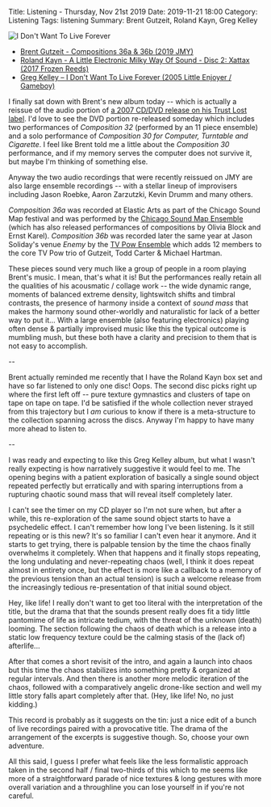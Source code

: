Title: Listening - Thursday, Nov 21st 2019 
Date: 2019-11-21 18:00
Category: Listening
Tags: listening
Summary: Brent Gutzeit, Roland Kayn, Greg Kelley


![I Don't Want To Live Forever](/images/liveforever.jpg)

- [Brent Gutzeit - Compositions 36a & 36b (2019 JMY)](https://jmymusic.bandcamp.com/album/compositions-36a-36b)
- [Roland Kayn - A Little Electronic Milky Way Of Sound - Disc 2: Xattax (2017 Frozen Reeds)](https://www.discogs.com/Roland-Kayn-A-Little-Electronic-Milky-Way-Of-Sound/release/11017924)
- [Greg Kelley – I Don't Want To Live Forever (2005 Little Enjoyer / Gameboy)](https://www.discogs.com/Greg-Kelley-I-Dont-Want-To-Live-Forever/release/490948)


I finally sat down with Brent's new album today -- which is actually a reissue of the audio portion of [a 2007 CD/DVD release on his Trust Lost label](https://www.discogs.com/Brent-Gutzeit-Four-Compositions/release/1911863).
I'd love to see the DVD portion re-released someday which includes two performances of _Composition 32_ (performed by an 11 piece ensemble) and a solo performance of _Composition 30 for Computer, Turntable and Cigarette_. 
I feel like Brent told me a little about the _Composition 30_ performance, and if my memory serves the computer does not survive it, but maybe I'm thinking of something else.

Anyway the two audio recordings that were recently reissued on JMY are also large ensemble recordings -- with a stellar lineup of improvisers including Jason Roebke, Aaron Zarzutzki, Kevin Drumm and many others. 

_Composition 36a_ was recorded at Elastic Arts as part of the Chicago Sound Map festival  and was performed by the [Chicago Sound Map Ensemble](https://www.discogs.com/artist/1302321-Chicago-Sound-Map?filter_anv=0&type=Appearances) 
(which has also released performances of compositions by Olivia Block and Ernst Karel). _Composition 36b_ was recorded later the same year at Jason Soliday's venue _Enemy_ by 
the [TV Pow Ensemble](https://www.discogs.com/artist/66162-TV-Pow?filter_anv=1&anv=TV+Pow+Ensemble) which adds 12 members to the core TV Pow trio of Gutzeit, Todd Carter & Michael Hartman.

These pieces sound very much like a group of people in a room playing Brent's music. I mean, that's what it is! But the performances really retain all the qualities of his acousmatic / collage work -- the wide dynamic range, 
moments of balanced extreme density, lightswitch shifts and timbral contrasts, the presence of harmony inside a context of _sound mass_ that makes the harmony sound other-worldly and naturalistic for lack of a better 
way to put it... With a large ensemble (also featuring electronics) playing often dense & partially improvised music like this the typical outcome is mumbling mush, but these both have a clarity and precision to them that 
is not easy to accomplish.

--

Brent actually reminded me recently that I have the Roland Kayn box set and have so far listened to only one disc! Oops. The second disc picks right up where the first left off -- pure texture gymnastics and 
clusters of tape on tape on tape on tape. I'd be satisfied if the whole collection never strayed from this trajectory but I _am_ curious to know if there is a meta-structure to the collection spanning across the 
discs. Anyway I'm happy to have many more ahead to listen to.

--

I was ready and expecting to like this Greg Kelley album, but what I wasn't really expecting is how narratively suggestive it would feel to me. The opening begins with a patient 
exploration of basically a single sound object repeated perfectly but erratically and with sparing interruptions from a rupturing chaotic sound mass that will reveal itself completely later.

I can't see the timer on my CD player so I'm not sure when, but after a while, this re-exploration of the same sound object starts to have a psychedelic effect. I can't remember how long I've been 
listening. Is it still repeating or is this new? It's so familiar I can't even hear it anymore. And it starts to get trying, there is palpable tension by the time the chaos finally overwhelms it completely.
When that happens and it finally stops repeating, the long undulating and never-repeating chaos (well, I think it does repeat almost in entirety once, but the effect is more like a callback to a memory of the previous 
tension than an actual tension) is such a welcome release from the increasingly tedious re-presentation of that initial sound object. 

Hey, like life! I really don't want to get too literal with the interpretation of the title, but the drama that that the sounds present really does fit a tidy little pantomime of life as intricate tedium, with the threat of
the unknown (death) looming. The section following the chaos of death which is a release into a static low frequency texture could be the calming stasis of the (lack of) afterlife...

After that comes a short revisit of the intro, and again a launch into chaos but this time the chaos stabilizes into something pretty & organized at regular intervals. And then there is another more melodic iteration of the chaos, followed with a comparatively 
angelic drone-like section and well my little story falls apart completely after that. (Hey, like life! No, no just kidding.)

This record is probably as it suggests on the tin: just a nice edit of a bunch of live recordings paired with a provocative title. The drama of the arrangement of the excerpts is suggestive though. So, choose your own adventure.

All this said, I guess I prefer what feels like the less formalistic approach taken in the second half / final two-thirds of this which to me seems like more of a straightforward parade of nice textures & long gestures with more overall 
variation and a throughline you can lose yourself in if you're not careful.

